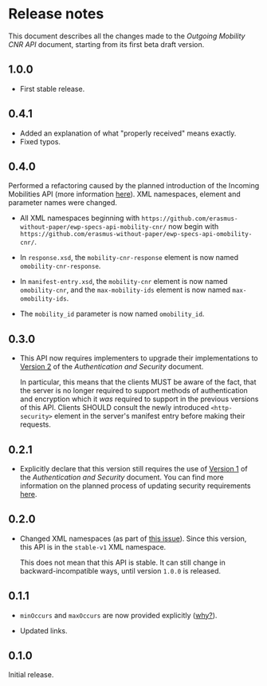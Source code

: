 Release notes
=============

This document describes all the changes made to the *Outgoing Mobility CNR API*
document, starting from its first beta draft version.


1.0.0
-----

* First stable release.


0.4.1
-----

* Added an explanation of what "properly received" means exactly.
* Fixed typos.


0.4.0
-----

Performed a refactoring caused by the planned introduction of the
Incoming Mobilities API (more information
[here](https://github.com/erasmus-without-paper/ewp-specs-api-mobilities/issues/27)).
XML namespaces, element and parameter names were changed.

 * All XML namespaces beginning with
   `https://github.com/erasmus-without-paper/ewp-specs-api-mobility-cnr/`
   now begin with
   `https://github.com/erasmus-without-paper/ewp-specs-api-omobility-cnr/`.

 * In `response.xsd`, the `mobility-cnr-response` element is now named
   `omobility-cnr-response`.

 * In `manifest-entry.xsd`, the `mobility-cnr` element is now named
   `omobility-cnr`, and the `max-mobility-ids` element is now named
   `max-omobility-ids`.

 * The `mobility_id` parameter is now named `omobility_id`.


0.3.0
-----

 * This API now requires implementers to upgrade their implementations to
   [Version 2](https://github.com/erasmus-without-paper/ewp-specs-sec-intro/tree/stable-v2)
   of the *Authentication and Security* document.

   In particular, this means that the clients MUST be aware of the fact, that
   the server is no longer required to support methods of authentication and
   encryption which it *was* required to support in the previous versions of
   this API. Clients SHOULD consult the newly introduced `<http-security>`
   element in the server's manifest entry before making their requests.


0.2.1
-----

* Explicitly declare that this version still requires the use of
  [Version 1](https://github.com/erasmus-without-paper/ewp-specs-sec-intro/tree/stable-v1)
  of the *Authentication and Security* document. You can find more information
  on the planned process of updating security requirements
  [here](https://github.com/erasmus-without-paper/ewp-specs-sec-intro/issues/1).


0.2.0
-----

* Changed XML namespaces (as part of
  [this issue](https://github.com/erasmus-without-paper/ewp-specs-api-iias/issues/22)).
  Since this version, this API is in the `stable-v1` XML namespace.

  This does not mean that this API is stable. It can still change in
  backward-incompatible ways, until version `1.0.0` is released.


0.1.1
-----

* `minOccurs` and `maxOccurs` are now provided explicitly
  ([why?](https://github.com/erasmus-without-paper/general-issues/issues/22)).

* Updated links.


0.1.0
-----

Initial release.
